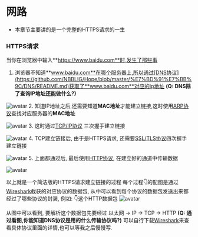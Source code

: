# 网路
- 本章节主要讲的是一个完整的HTTPS请求的一生
### HTTPS请求
当你在浏览器中输入**https://www.baidu.com**时,发生了那些事

1. 浏览器不知道**www.baidu.com**在哪个服务器上,所以通过[DNS协议](https://github.com/NBBLIG/Hope/blob/master/%E7%BD%91%E7%BB%9C/DNS/README.md)获取了**www.baidu.com**对应的ip地址 **(Q: DNS除了查询IP地址还能做什么?)**

![avatar](/dns.png)
2. 知道IP地址之后,还需要知道**MAC地址**才能建立链接,这时使用[ARP协议](https://github.com/NBBLIG/Hope/blob/master/%E7%BD%91%E7%BB%9C/%E4%BB%A5%E5%A4%AA%E7%BD%91/README.md)查找对应服务器的**MAC地址** 

![avatar](/ARP.png)
3. 这时通过[TCP/IP协议](https://github.com/NBBLIG/Hope/blob/master/%E7%BD%91%E7%BB%9C/TCP%3BIP/README.md) 三次握手建立链接

![avatar](/TCP协议.png)
4. TCP建立链接后, 由于是HTTPS请求, 还需要[SSL/TLS协议](https://github.com/NBBLIG/Hope/blob/master/%E7%BD%91%E7%BB%9C/TLS%3BSSL/README.md)四次握手建立链接

![avatar](/TLS.png)
5. 上面都通过后, 最后使用[HTTP协议](https://github.com/NBBLIG/Hope/blob/master/%E7%BD%91%E7%BB%9C/HTTP/README.md), 在建立好的通道中传输数据

![avatar](/http.png)

以上就是一个简洁版的HTTPS请求建立链接的过程
每个过程👇的配图是通过[Wireshark](https://www.wireshark.org/download.html)截获的对应协议的数据包, 从中可以看到每个协议的数据包发送出来都经过了哪些协议的封装, 例如: 👇这个HTTP数据包
![avatar](/http详解.png)

从图中可以看到, 要解析这个数据包先要经过 以太网 -> IP -> TCP -> HTTP **(Q: 通过看图,你能知道DNS协议是用的什么传输协议吗?)**
可以自行下载[Wireshark](https://www.wireshark.org/download.html)来查看具体协议里面的详情,也可以等我之后慢慢写. 